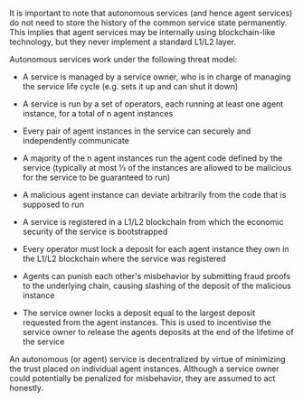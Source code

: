 It is important to note that autonomous services (and hence agent services) do not need to store the history of the common service state permanently. This implies that agent services may be internally using blockchain-like technology, but they never implement a standard L1/L2 layer.

Autonomous services work under the following threat model:

- A service is managed by a service owner, who is in charge of managing the service life cycle (e.g. sets it up and can shut it down)

- A service is run by a set of operators, each running at least one agent instance, for a total of n agent instances

- Every pair of agent instances in the service can securely and independently communicate

- A majority of the n agent instances run the agent code defined by the service (typically at most ⅓ of the instances are allowed to be malicious for the service to be guaranteed to run)

- A malicious agent instance can deviate arbitrarily from the code that is supposed to run

- A service is registered in a L1/L2 blockchain from which the economic security of the service is bootstrapped

- Every operator must lock a deposit for each agent instance they own  in the L1/L2 blockchain where the service was registered

- Agents can punish each other's misbehavior by submitting fraud proofs to the underlying chain, causing slashing of the deposit of the malicious instance

- The service owner locks a deposit equal to the largest deposit requested from the agent instances. This is used to incentivise the service owner to release the agents deposits at the end of the lifetime of the service

An autonomous (or agent) service is decentralized by virtue of minimizing the trust placed on individual agent instances. Although a service owner could potentially be penalized for misbehavior, they are assumed to act honestly.

